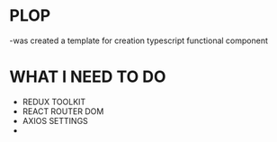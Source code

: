 # PLOP

-was created a template for creation typescript functional component


# WHAT I NEED TO DO

- REDUX TOOLKIT
- REACT ROUTER DOM
- AXIOS SETTINGS
- 
